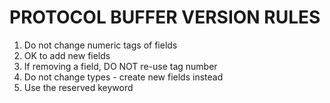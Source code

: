 # PROTOCOL BUFFER VERSION RULES
1. Do not change numeric tags of fields
2. OK to add new fields
3. If removing a field, DO NOT re-use tag number
4. Do not change types - create new fields instead
5. Use the reserved keyword
